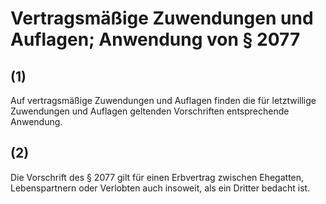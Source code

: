 # Vertragsmäßige Zuwendungen und Auflagen; Anwendung von § 2077



## (1)

 Auf vertragsmäßige Zuwendungen und Auflagen finden die für letztwillige Zuwendungen und Auflagen geltenden Vorschriften entsprechende Anwendung.

## (2)

 Die Vorschrift des § 2077 gilt für einen Erbvertrag zwischen Ehegatten, Lebenspartnern oder Verlobten auch insoweit, als ein Dritter bedacht ist. 

